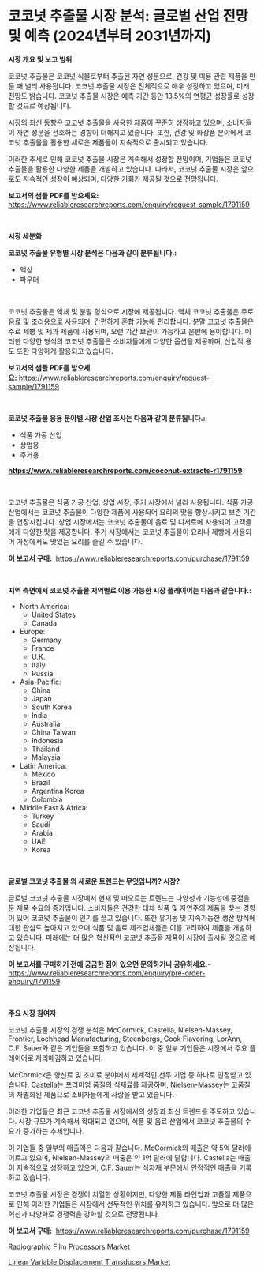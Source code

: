 <p><h1>코코넛 추출물 시장 분석: 글로벌 산업 전망 및 예측 (2024년부터 2031년까지)</h1></p><p><strong>시장 개요 및 보고 범위</strong></p>
<p><p>코코넛 추출물은 코코넛 식물로부터 추출된 자연 성분으로, 건강 및 미용 관련 제품을 만들 때 널리 사용됩니다. 코코넛 추출물 시장은 전체적으로 매우 성장하고 있으며, 미래 전망도 밝습니다. 코코넛 추출물 시장은 예측 기간 동안 13.5%의 연평균 성장률로 성장할 것으로 예상됩니다. </p><p>시장의 최신 동향은 코코넛 추출물을 사용한 제품이 꾸준히 성장하고 있으며, 소비자들이 자연 성분을 선호하는 경향이 더해지고 있습니다. 또한, 건강 및 화장품 분야에서 코코넛 추출물을 활용한 새로운 제품들이 지속적으로 출시되고 있습니다. </p><p>이러한 추세로 인해 코코넛 추출물 시장은 계속해서 성장할 전망이며, 기업들은 코코넛 추출물을 활용한 다양한 제품을 개발하고 있습니다. 따라서, 코코넛 추출물 시장은 앞으로도 지속적인 성장이 예상되며, 다양한 기회가 제공될 것으로 전망됩니다.</p></p>
<p><strong>보고서의 샘플 PDF를 받으세요:</strong> <a href="https://www.reliableresearchreports.com/enquiry/request-sample/1791159">https://www.reliableresearchreports.com/enquiry/request-sample/1791159</a></p>
<p>&nbsp;</p>
<p><strong>시장 세분화</strong></p>
<p><strong>코코넛 추출물 유형별 시장 분석은 다음과 같이 분류됩니다.:</strong></p>
<p><ul><li>액상</li><li>파우더</li></ul></p>
<p>&nbsp;</p>
<p><p>코코넛 추출물은 액체 및 분말 형식으로 시장에 제공됩니다. 액체 코코넛 추출물은 주로 음료 및 조리용으로 사용되며, 간편하게 혼합 가능해 편리합니다. 분말 코코넛 추출물은 주로 제빵 및 제과 제품에 사용되며, 오랜 기간 보관이 가능하고 운반에 용이합니다. 이러한 다양한 형식의 코코넛 추출물은 소비자들에게 다양한 옵션을 제공하며, 산업적 용도 또한 다양하게 활용되고 있습니다.</p></p>
<p><strong>보고서의 샘플 PDF를 받으세요:</strong>&nbsp;<a href="https://www.reliableresearchreports.com/enquiry/request-sample/1791159">https://www.reliableresearchreports.com/enquiry/request-sample/1791159</a></p>
<p>&nbsp;</p>
<p><strong> 코코넛 추출물 응용 분야별 시장 산업 조사는 다음과 같이 분류됩니다.:</strong></p>
<p><ul><li>식품 가공 산업</li><li>상업용</li><li>주거용</li></ul></p>
<p><strong><a href="https://www.reliableresearchreports.com/coconut-extracts-r1791159">https://www.reliableresearchreports.com/coconut-extracts-r1791159</a></strong></p>
<p>&nbsp;</p>
<p><p>코코넛 추출물은 식품 가공 산업, 상업 시장, 주거 시장에서 널리 사용됩니다. 식품 가공 산업에서는 코코넛 추출물이 다양한 제품에 사용되어 요리의 맛을 향상시키고 보존 기간을 연장시킵니다. 상업 시장에서는 코코넛 추출물이 음료 및 디저트에 사용되어 고객들에게 다양한 맛을 제공합니다. 주거 시장에서는 코코넛 추출물이 요리나 제빵에 사용되어 가정에서도 맛있는 요리를 즐길 수 있습니다.</p></p>
<p><strong>이 보고서 구매:</strong>&nbsp; <a href="https://www.reliableresearchreports.com/purchase/1791159">https://www.reliableresearchreports.com/purchase/1791159</a></p>
<p>&nbsp;</p>
<p><strong>지역 측면에서 코코넛 추출물 지역별로 이용 가능한 시장 플레이어는 다음과 같습니다.:</strong></p>
<p><ul>
    <li>
        North America:
        <ul>
            <li>United States</li>
            <li>Canada</li>
        </ul>
    </li>
    <li>
        Europe:
        <ul>
            <li>Germany</li>
            <li>France</li>
            <li>U.K.</li>
            <li>Italy</li>
            <li>Russia</li>
        </ul>
    </li>
    <li>
        Asia-Pacific:
        <ul>
            <li>China</li>
            <li>Japan</li>
            <li>South Korea</li>
            <li>India</li>
            <li>Australia</li>
            <li>China Taiwan</li>
            <li>Indonesia</li>
            <li>Thailand</li>
            <li>Malaysia</li>
        </ul>
    </li>
    <li>
        Latin America:
        <ul>
            <li>Mexico</li>
            <li>Brazil</li>
            <li>Argentina Korea</li>
            <li>Colombia</li>
        </ul>
    </li>
    <li>
        Middle East & Africa:
        <ul>
            <li>Turkey</li>
            <li>Saudi</li>
            <li>Arabia</li>
            <li>UAE</li>
            <li>Korea</li>
        </ul>
    </li>
    </ul></p>
<p>&nbsp;</p>
<p><strong>글로벌 코코넛 추출물 의 새로운 트렌드는 무엇입니까? 시장?</strong></p>
<p><p>글로벌 코코넛 추출물 시장에서 현재 및 떠오르는 트렌드는 다양성과 기능성에 중점을 둔 제품 수요의 증가입니다. 소비자들은 건강한 대체 식품 및 자연주의 제품을 찾는 경향이 있어 코코넛 추출물이 인기를 끌고 있습니다. 또한 유기농 및 지속가능한 생산 방식에 대한 관심도 높아지고 있으며 식품 및 음료 제조업체들은 이를 고려하여 제품을 개발하고 있습니다. 미래에는 더 많은 혁신적인 코코넛 추출물 제품이 시장에 출시될 것으로 예상됩니다.</p></p>
<p><strong>이 보고서를 구매하기 전에 궁금한 점이 있으면 문의하거나 공유하세요.</strong>- <a href="https://www.reliableresearchreports.com/enquiry/pre-order-enquiry/1791159">https://www.reliableresearchreports.com/enquiry/pre-order-enquiry/1791159</a></p>
<p>&nbsp;</p>
<p><strong>주요 시장 참여자</strong></p>
<p><p>코코넛 추출물 시장의 경쟁 분석은 McCormick, Castella, Nielsen-Massey, Frontier, Lochhead Manufacturing, Steenbergs, Cook Flavoring, LorAnn, C.F. Sauer와 같은 기업들을 포함하고 있습니다. 이 중 일부 기업들은 시장에서 주요 플레이어로 자리매김하고 있습니다.</p><p>McCormick은 향신료 및 조미료 분야에서 세계적인 선두 기업 중 하나로 인정받고 있습니다. Castella는 프리미엄 품질의 식재료를 제공하며, Nielsen-Massey는 고품질의 차별화된 제품으로 소비자들에게 사랑을 받고 있습니다.</p><p>이러한 기업들은 최근 코코넛 추출물 시장에서의 성장과 최신 트렌드를 주도하고 있습니다. 시장 규모가 계속해서 확대되고 있으며, 식품 및 음료 산업에서 코코넛 추출물의 수요가 증가하는 추세입니다.</p><p>이 기업들 중 일부의 매출액은 다음과 같습니다. McCormick의 매출은 약 5억 달러에 이르고 있으며, Nielsen-Massey의 매출은 약 1억 달러에 달합니다. Castella는 매출이 지속적으로 성장하고 있으며, C.F. Sauer는 식자재 부문에서 안정적인 매출을 기록하고 있습니다.</p><p>코코넛 추출물 시장은 경쟁이 치열한 상황이지만, 다양한 제품 라인업과 고품질 제품으로 인해 이러한 기업들은 시장에서 선두적인 위치를 유지하고 있습니다. 앞으로 더 많은 혁신과 다양화로 경쟁력을 강화할 것으로 전망됩니다.</p></p>
<p><strong>이 보고서 구매:</strong>&nbsp;&nbsp;<a href="https://www.reliableresearchreports.com/purchase/1791159">https://www.reliableresearchreports.com/purchase/1791159</a></p>
<p><p><a href="https://github.com/nancykennedykellievqfqt2/Market-Research-Report-List-2/blob/main/radiographic-film-processors-market.md">Radiographic Film Processors Market</a></p><p><a href="https://noble-drawer-34c.notion.site/Linear-Variable-Displacement-Transducers-Market-Size-Market-Outlook-and-Market-Forecast-2024-to-20-2dcbd1272e83462e945894b162b85f47">Linear Variable Displacement Transducers Market</a></p></p>
